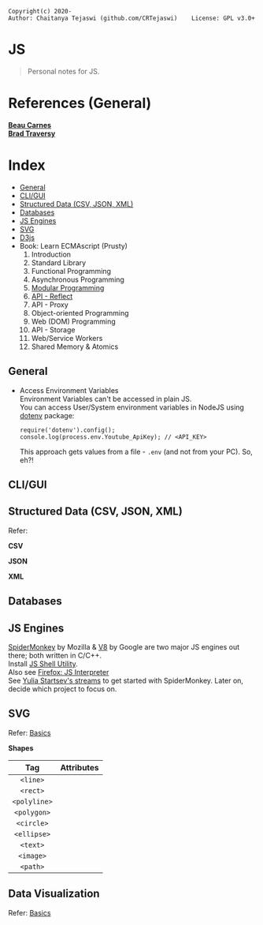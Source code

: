     Copyright(c) 2020-
    Author: Chaitanya Tejaswi (github.com/CRTejaswi)    License: GPL v3.0+


# JS
> Personal notes for JS.

# References (General)

[__Beau Carnes__](https://www.youtube.com/playlist?list=PL9WLlXArXbtcuYmDjagcHEN4pa24BC5iW) <br>
[__Brad Traversy__](https://www.youtube.com/user/TechGuyWeb/videos) <br>

# Index

- [General](#general)
- [CLI/GUI](#cligui)
- [Structured Data (CSV, JSON, XML)](#structured-data-csv-json-xml)
- [Databases](#databases)
- [JS Engines](#js-engines)
- [SVG](#svg)
- [D3js](#data-visualization)
- Book: Learn ECMAscript (Prusty)
    01. Introduction
    02. Standard Library
    03. Functional Programming
    04. Asynchronous Programming
    05. [Modular Programming](05.md)
    06. [API - Reflect](06.md)
    07. API - Proxy
    08. Object-oriented Programming
    09. Web (DOM) Programming
    10. API - Storage
    11. Web/Service Workers
    12. Shared Memory & Atomics

## General

- Access Environment Variables <br>
    Environment Variables can't be accessed in plain JS. <br>
    You can access User/System environment variables in NodeJS using [dotenv](https://github.com/motdotla/dotenv) package:
    ```
    require('dotenv').config();
    console.log(process.env.Youtube_ApiKey); // <API_KEY>
    ```
    This approach gets values from a file - `.env` (and not from your PC). So, eh?!

## CLI/GUI


## Structured Data (CSV, JSON, XML)

Refer:

__CSV__ <br>

__JSON__ <br>

__XML__ <br>

## Databases

## JS Engines

[SpiderMonkey](https://developer.mozilla.org/en-US/docs/Mozilla/Projects/SpiderMonkey) by Mozilla & [V8](https://v8.dev/docs) by Google are two major JS engines out there; both written in C/C++. <br>
Install [JS Shell Utility](https://developer.mozilla.org/en-US/docs/Mozilla/Projects/SpiderMonkey/Introduction_to_the_JavaScript_shell). <br>
Also see [Firefox: JS Interpreter](https://developer.mozilla.org/en-US/docs/Tools/Web_Console/The_command_line_interpreter) <br>
See [Yulia Startsev's streams](https://developer.mozilla.com/events/compiler-compiler-yulia-startsev/) to get started with SpiderMonkey. Later on, decide which project to focus on. <br>

## SVG

Refer: [Basics](https://codepen.io/crtejaswi/pen/GRowgmB)

__Shapes__ <br>

<center>

| Tag | Attributes |
| :--: | :-- |
| `<line>` | |
| `<rect>` | |
| `<polyline>` | |
| `<polygon>` | |
| `<circle>` | |
| `<ellipse>` | |
| `<text>` | |
| `<image>` | |
| `<path>` | |

</center>

## Data Visualization

Refer: [Basics](https://codepen.io/crtejaswi/pen/wvMQBpO)
